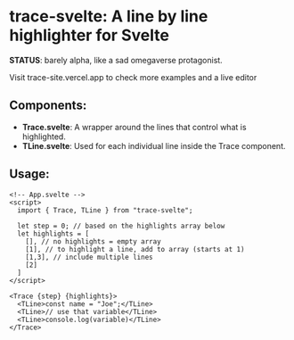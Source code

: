 # trace-svelte: A line by line highlighter for Svelte

**STATUS**: barely alpha, like a sad omegaverse protagonist.

Visit trace-site.vercel.app to check more examples and a live editor

## Components:
- **Trace.svelte**: A wrapper around the lines that control what is highlighted.
- **TLine.svelte**: Used for each individual line inside the Trace component.

## Usage:
```svelte
<!-- App.svelte -->
<script>
  import { Trace, TLine } from "trace-svelte";

  let step = 0; // based on the highlights array below
  let highlights = [
    [], // no highlights = empty array
    [1], // to highlight a line, add to array (starts at 1) 
    [1,3], // include multiple lines
    [2]
  ]
</script>

<Trace {step} {highlights}>
  <TLine>const name = "Joe";</TLine>
  <TLine>// use that variable</TLine>
  <TLine>console.log(variable)</TLine>
</Trace>
```
